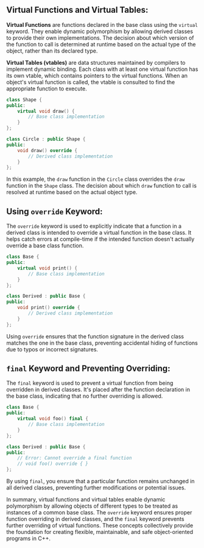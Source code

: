 
## Virtual Functions and Virtual Tables:

**Virtual Functions** are functions declared in the base class using the `virtual` keyword. They enable dynamic polymorphism by allowing derived classes to provide their own implementations. The decision about which version of the function to call is determined at runtime based on the actual type of the object, rather than its declared type.

**Virtual Tables (vtables)** are data structures maintained by compilers to implement dynamic binding. Each class with at least one virtual function has its own vtable, which contains pointers to the virtual functions. When an object's virtual function is called, the vtable is consulted to find the appropriate function to execute.

```cpp
class Shape {
public:
    virtual void draw() {
        // Base class implementation
    }
};

class Circle : public Shape {
public:
    void draw() override {
        // Derived class implementation
    }
};
```

In this example, the `draw` function in the `Circle` class overrides the `draw` function in the `Shape` class. The decision about which `draw` function to call is resolved at runtime based on the actual object type.

## Using `override` Keyword:

The `override` keyword is used to explicitly indicate that a function in a derived class is intended to override a virtual function in the base class. It helps catch errors at compile-time if the intended function doesn't actually override a base class function.

```cpp
class Base {
public:
    virtual void print() {
        // Base class implementation
    }
};

class Derived : public Base {
public:
    void print() override {
        // Derived class implementation
    }
};
```

Using `override` ensures that the function signature in the derived class matches the one in the base class, preventing accidental hiding of functions due to typos or incorrect signatures.

## `final` Keyword and Preventing Overriding:

The `final` keyword is used to prevent a virtual function from being overridden in derived classes. It's placed after the function declaration in the base class, indicating that no further overriding is allowed.

```cpp
class Base {
public:
    virtual void foo() final {
        // Base class implementation
    }
};

class Derived : public Base {
public:
    // Error: Cannot override a final function
    // void foo() override { }
};
```

By using `final`, you ensure that a particular function remains unchanged in all derived classes, preventing further modifications or potential issues.

In summary, virtual functions and virtual tables enable dynamic polymorphism by allowing objects of different types to be treated as instances of a common base class. The `override` keyword ensures proper function overriding in derived classes, and the `final` keyword prevents further overriding of virtual functions. These concepts collectively provide the foundation for creating flexible, maintainable, and safe object-oriented programs in C++.